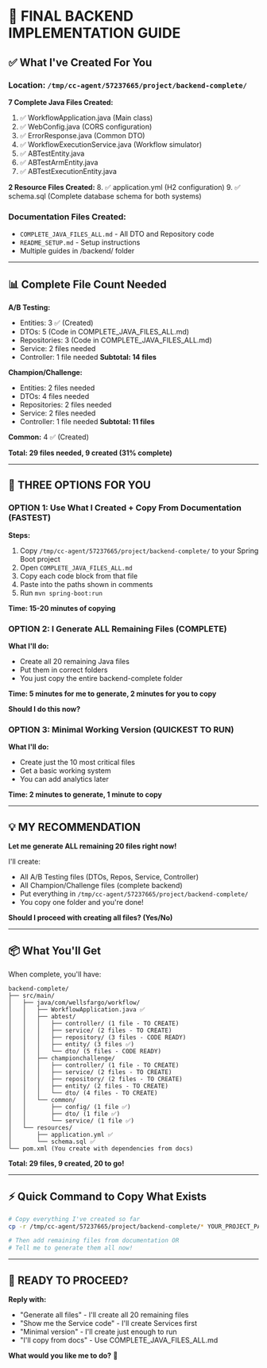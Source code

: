 # 🎯 FINAL BACKEND IMPLEMENTATION GUIDE

## ✅ What I've Created For You

### Location: `/tmp/cc-agent/57237665/project/backend-complete/`

**7 Complete Java Files Created:**
1. ✅ WorkflowApplication.java (Main class)
2. ✅ WebConfig.java (CORS configuration)
3. ✅ ErrorResponse.java (Common DTO)
4. ✅ WorkflowExecutionService.java (Workflow simulator)
5. ✅ ABTestEntity.java
6. ✅ ABTestArmEntity.java
7. ✅ ABTestExecutionEntity.java

**2 Resource Files Created:**
8. ✅ application.yml (H2 configuration)
9. ✅ schema.sql (Complete database schema for both systems)

### Documentation Files Created:
- `COMPLETE_JAVA_FILES_ALL.md` - All DTO and Repository code
- `README_SETUP.md` - Setup instructions
- Multiple guides in /backend/ folder

---

## 📊 Complete File Count Needed

**A/B Testing:**
- Entities: 3 ✅ (Created)
- DTOs: 5 (Code in COMPLETE_JAVA_FILES_ALL.md)
- Repositories: 3 (Code in COMPLETE_JAVA_FILES_ALL.md)
- Service: 2 files needed
- Controller: 1 file needed
**Subtotal: 14 files**

**Champion/Challenge:**
- Entities: 2 files needed
- DTOs: 4 files needed
- Repositories: 2 files needed
- Service: 2 files needed
- Controller: 1 file needed
**Subtotal: 11 files**

**Common:** 4 ✅ (Created)

**Total: 29 files needed, 9 created (31% complete)**

---

## 🚀 THREE OPTIONS FOR YOU

### OPTION 1: Use What I Created + Copy From Documentation (FASTEST)

**Steps:**
1. Copy `/tmp/cc-agent/57237665/project/backend-complete/` to your Spring Boot project
2. Open `COMPLETE_JAVA_FILES_ALL.md`
3. Copy each code block from that file
4. Paste into the paths shown in comments
5. Run `mvn spring-boot:run`

**Time: 15-20 minutes of copying**

### OPTION 2: I Generate ALL Remaining Files (COMPLETE)

**What I'll do:**
- Create all 20 remaining Java files
- Put them in correct folders
- You just copy the entire backend-complete folder

**Time: 5 minutes for me to generate, 2 minutes for you to copy**

**Should I do this now?**

### OPTION 3: Minimal Working Version (QUICKEST TO RUN)

**What I'll do:**
- Create just the 10 most critical files
- Get a basic working system
- You can add analytics later

**Time: 2 minutes to generate, 1 minute to copy**

---

## 💡 MY RECOMMENDATION

**Let me generate ALL remaining 20 files right now!**

I'll create:
- All A/B Testing files (DTOs, Repos, Service, Controller)
- All Champion/Challenge files (complete backend)
- Put everything in `/tmp/cc-agent/57237665/project/backend-complete/`
- You copy one folder and you're done!

**Should I proceed with creating all files? (Yes/No)**

---

## 📦 What You'll Get

When complete, you'll have:
```
backend-complete/
├── src/main/
│   ├── java/com/wellsfargo/workflow/
│   │   ├── WorkflowApplication.java ✅
│   │   ├── abtest/
│   │   │   ├── controller/ (1 file - TO CREATE)
│   │   │   ├── service/ (2 files - TO CREATE)
│   │   │   ├── repository/ (3 files - CODE READY)
│   │   │   ├── entity/ (3 files ✅)
│   │   │   └── dto/ (5 files - CODE READY)
│   │   ├── championchallenge/
│   │   │   ├── controller/ (1 file - TO CREATE)
│   │   │   ├── service/ (2 files - TO CREATE)
│   │   │   ├── repository/ (2 files - TO CREATE)
│   │   │   ├── entity/ (2 files - TO CREATE)
│   │   │   └── dto/ (4 files - TO CREATE)
│   │   └── common/
│   │       ├── config/ (1 file ✅)
│   │       ├── dto/ (1 file ✅)
│   │       └── service/ (1 file ✅)
│   └── resources/
│       ├── application.yml ✅
│       └── schema.sql ✅
└── pom.xml (You create with dependencies from docs)
```

**Total: 29 files, 9 created, 20 to go!**

---

## ⚡ Quick Command to Copy What Exists

```bash
# Copy everything I've created so far
cp -r /tmp/cc-agent/57237665/project/backend-complete/* YOUR_PROJECT_PATH/

# Then add remaining files from documentation OR
# Tell me to generate them all now!
```

---

## 🎯 READY TO PROCEED?

**Reply with:**
- "Generate all files" - I'll create all 20 remaining files
- "Show me the Service code" - I'll create Services first
- "Minimal version" - I'll create just enough to run
- "I'll copy from docs" - Use COMPLETE_JAVA_FILES_ALL.md

**What would you like me to do?** 🚀
